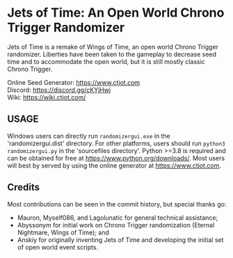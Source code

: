 # Jets of Time: An Open World Chrono Trigger Randomizer
Jets of Time is a remake of Wings of Time, an open world Chrono Trigger randomizer.  Liberties have been taken to the gameplay to decrease seed time and to accommodate the open world, but it is still mostly classic Chrono Trigger.  

Online Seed Generator: https://www.ctjot.com  
Discord: https://discord.gg/cKYjHwj  
Wiki: https://wiki.ctjot.com/  

## USAGE

Windows users can directly run `randomizergui.exe` in the 'randomizergui.dist' directory.  For other platforms, users should run `python3 randomizergui.py` in the 'sourcefiles directory'.  Python >=3.8 is required and can be obtained for free at https://www.python.org/downloads/.  Most users will best by served by using the online generator at https://www.ctjot.com.

## Credits
Most contributions can be seen in the commit history, but special thanks go:
* Mauron, Myself086, and Lagolunatic for general technical assistance; 
* Abyssonym for initial work on Chrono Trigger randomization (Eternal Nightmare, Wings of Time); and 
* Anskiy for originally inventing Jets of Time and developing the initial set of open world event scripts.
